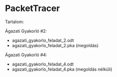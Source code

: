 # PacketTracer

Tartalom:

Ágazati Gyakorló #2:
- agazati_gyakorlo_feladat_2.odt
- agazati_gyakorlo_feladat_2.pka (megoldás)


Ágazati Gyakorló #4:
- agazati_gyakorlo_feladat_4.odt
- agazati_gyakorlo_feladat_4.pka (megoldás nélküli)

